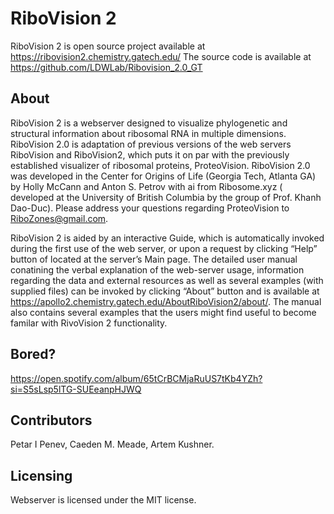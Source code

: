 # RiboVision 2

RiboVision 2 is open source project available at https://ribovision2.chemistry.gatech.edu/ The source code is available at https://github.com/LDWLab/Ribovision_2.0_GT

## About

RiboVision 2  is a webserver designed to visualize phylogenetic and structural information about ribosomal RNA  in multiple dimensions. RiboVision 2.0 is adaptation of previous versions of the web servers RiboVision and RiboVision2, which puts it on par with the previously established visualizer of ribosomal proteins, ProteoVision. RiboVision 2.0 was developed in the Center for Origins of Life (Georgia Tech, Atlanta GA) by Holly McCann and Anton S. Petrov with ai  from Ribosome.xyz (
developed at the University of British Columbia by the group of Prof. Khanh Dao-Duc). Please address your questions regarding ProteoVision to RiboZones@gmail.com.

RiboVision 2 is aided by an interactive Guide, which is automatically invoked during the first use of the web server, or upon a request by clicking “Help” button of located at the server’s Main page. The detailed user manual conatining the verbal explanation of the web-server usage, information regarding the data and external resources as well as several examples (with supplied files) can be invoked by clicking “About” button and is available at https://apollo2.chemistry.gatech.edu/AboutRiboVision2/about/. The manual also contains several examples that the users might find useful to become familar with RivoVision 2 functionality.

## Bored?
https://open.spotify.com/album/65tCrBCMjaRuUS7tKb4YZh?si=S5sLsp5lTG-SUEeanpHJWQ

## Contributors
Petar I Penev, Caeden M. Meade, Artem Kushner.


## Licensing 
Webserver is licensed under the MIT license.
